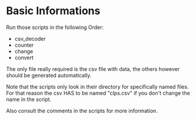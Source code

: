 Basic Informations
==================

Run those scripts in the following Order:

 - csv_decoder
 - counter
 - change
 - convert

The only file really required is the csv file with data, the others however
should be generated automatically.

Note that the scripts only look in their directory for specifically named files.
For that reason the csv HAS to be named "clps.csv" if you don't change the name
in the script.

Also consult the comments in the scripts for more information.
